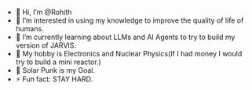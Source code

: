 - 👋 Hi, I’m @Rohith
- 👀 I’m interested in using my knowledge to improve the quality of life of humans.
- 🌱 I’m currently learning about LLMs and AI Agents to try to build my version of JARVIS.
- 🧠 My hobby is Electronics and Nuclear Physics(If I had money I would try to build a mini reactor.)
- 🌄 Solar Punk is my Goal.
- ⚡ Fun fact: STAY HARD.

<!---
rohith7299017/rohith7299017 is a ✨ special ✨ repository because its `README.md` (this file) appears on your GitHub profile.
You can click the Preview link to take a look at your changes.
--->
